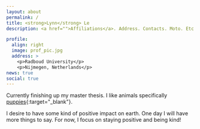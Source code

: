 ```yaml
---
layout: about
permalink: /
title: <strong>Lynn</strong> Le
description: <a href="">Affiliations</a>. Address. Contacts. Moto. Etc.

profile:
  align: right
  image: prof_pic.jpg
  address: >
    <p>Radboud University</p>
    <p>Nijmegen, Netherlands</p>
news: true
social: true
---
```


Currently finishing up my master thesis. I like animals specifically [puppies](https://www.reddit.com/r/aww/comments/ans2i1/this_little_lad_just_came_home/){:target="\_blank"}.

I desire to have some kind of positive impact on earth. One day I will have more things to say. For now, I focus on staying positive and being kind!


